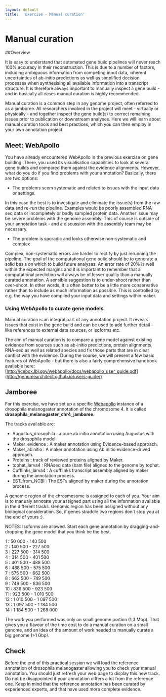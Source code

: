 ```yaml
---
layout: default
title:  'Exercise - Manual curation'
---
```


# Manual curation
##Overview

It is easy to understand that automated gene build pipelines will never reach 100% accuracy in their reconstruction. This is due to a number of factors, including ambiguous information from competing input data, inherent uncertainties of ab-initio predictions as well as simplified decision processes when synthesising all available information into a transcript structure. It is therefore always important to manually inspect a gene build - and in basically all cases manual curation is highly recommended.

Manual curation is a common step in any genome project, often referred to as a jamboree. All researchers involved in the project will meet - virtually or physically - and together inspect the gene build(s) to correct remaining issues prior to publication or downstream analyses. Here we will learn about manual curation tools and best practices, which you can then employ in your own annotation project.
## Meet: WebApollo

You have already encountered WebApollo in the previous exercise on gene building. There, you used its visualisation capabilities to look at several gene builds and compared them against the evidence alignments. However, what do you do if you find problems with your annotation? Basically, there are two options:

- The problems seem systematic and related to issues with the input data or settings.

In this case the best is to investigate and eliminate the issue(s) from the raw data and re-run the pipeline. Examples would be poorly assembled RNA-seq data or incompletely or badly sampled protein data. Another issue may be severe problems with the genome assembly. This of course is outside of your annotation task - and a discussion with the assembly team may be necessary.

- The problem is sporadic and looks otherwise non-systematic and complex

Complex, non-systematic errors are harder to rectify by just rerunning the pipeline. The goal of the computational gene build should be to generate a solid basis on which to build future analyses. An error rate of 20% is well within the expected margins and it is important to remember that a computational prediction will always be of lesser quality than a manually curated annotation. A sensible suggestion is to under-shoot rather than over-shoot. In other words, it is often better to be a little more conservative rather than to include as much information as possible. This is controlled by e.g. the way you have compiled your input data and settings within maker.

### Using WebApollo to curate gene models

Manual curation is an integral part of any annotation project. It reveals issues that exist in the gene build and can be used to add further detail - like references to external data sources, or isoforms etc.

The aim of manual curation is to compare a gene model against existing evidence from sources such as ab-initio predictions, protein alignments, RNA-seq as well as related species and fix those parts that are in clear conflict with the evidence. During the course, we will present a few basic features of WebApollo - but there is also a fairly comprehensive handbook available here: [http://icebox.lbl.gov/webapollo/docs/webapollo_user_guide.pdf](http://genomearchitect.github.io/users-guide/)

## Jamboree

For this exercise, we have set up a specific [Webapollo](http://annotation-prod.scilifelab.se:8080/NBIS_course) instance of a drosophila melanogaster annotation of the chromosome 4. It is called **drosophila\_melanogaster\_chr4\_jamboree**.  

The tracks available are:  

- Augustus_drosophila : a pure ab initio annotation using Augustus with the drosophila model.
- Maker\_evidence : A maker annotation using Evidence-based approach.
- Maker\_abinitio : A maker annotation using Ab initio evidence-drived approach.  
- Proteins : track of reviewed proteins aligned by Maker. 
- tophat_larva4 : RNAseq data (bam file) aligned to the genome by tophat.  
- Cufflinks_larva4 : A cufflinks transcript assembly aligned by maker during the annotation process.
- EST_from_NCBI : The ESTs aligned by maker during the annotation process. 

A genomic region of the chrosmosome is assigned to each of you. Your aim is to manualy annotate your assigned part using all the information available in the different tracks. Genomic region has been assigned without any biological consideration. So, if genes straddle two regions don't stop you at the end of yours :).  

NOTES: Isoforms are allowed. Start each gene annotation by dragging-and-dropping the gene model that you think be the best. 

1 :    	            50 000 - 140 500
<br/>2	:        140 500	- 227 500
<br/>3	:              227 500	- 314 500
<br/>4	:            314 500 - 401 500
<br/>5	:              401 500	- 488 500
<br/>6 :             488 500	- 575 500
<br/>7 :                575 500	- 662 500
<br/>8	:            662 500	- 749 500
<br/>9	:              749 500	- 836 500
<br/>10	:                836 500	- 923 500
<br/>11	:              923 500	- 1 010 500
<br/>12	:              1 010 500	- 1 097 500 
<br/>13 :                1 097 500 - 1 184 500
<br/>14 :                  1 184 500 - 1 268 000

The work you performed was only on small genome portion (1,3 Mbp). That gives you a flavour of the time cost to do a manual curation on a small genome, and an idea of the amount of work needed to manually curate a big genome (>1 Gbp).

## Check

Before the end of this practical session we will load the reference annotation of drosophila melanogaster allowing you to check your manual annotation. You should just refresh your web page to display this new track.  
Do not be disappointed if your annotation differs a lot from the reference one. Keep in mind that the reference annotation has been curated by experienced experts, and that have used more complete evidence.
